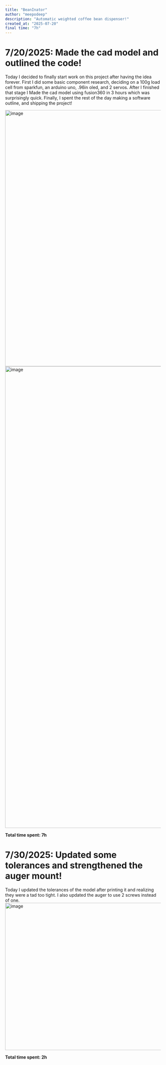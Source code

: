 ```yaml
---
title: "BeanInator"
author: "meepodeep"
description: "Automatic weighted coffee bean dispenser!"
created_at: "2025-07-20"
final time: "7h"
---
```

# 7/20/2025: Made the cad model and outlined the code!

Today I decided to finally start work on this project after having the idea forever. First I did some basic component research, deciding on a 100g load cell from sparkfun, an arduino uno, .96in oled, and 2 servos. After I finished that stage I Made the cad model using fusion360 in 3 hours which was surprisingly quick. Finally, I spent the rest of the day making a software outline, and shipping the project!

<img width="1399" height="828" alt="image" src="https://github.com/user-attachments/assets/ebf8462f-6d3d-44a7-8366-16d40223ab51" />
<img width="1473" height="1492" alt="image" src="https://github.com/user-attachments/assets/ca72f679-57e2-483a-b95b-83ab8f9d78cb" />

**Total time spent: 7h**

# 7/30/2025: Updated some tolerances and strengthened the auger mount!

Today I updated the tolerances of the model after printing it and realizing they were a tad too tight. I also updated the auger to use 2 screws instead of one.
<img width="679" height="476" alt="image" src="https://github.com/user-attachments/assets/daeb6d81-ffe4-4f95-82d5-755c24a7cda5" />

**Total time spent: 2h** 
